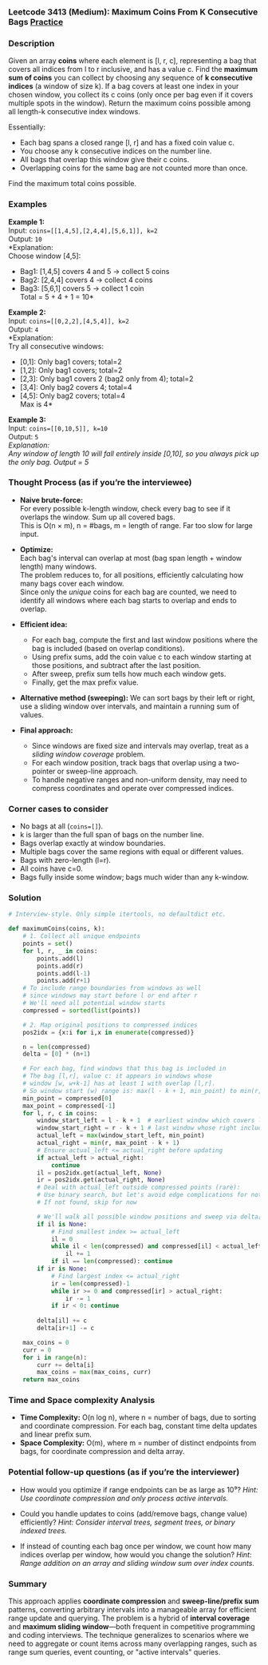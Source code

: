 ### Leetcode 3413 (Medium): Maximum Coins From K Consecutive Bags [Practice](https://leetcode.com/problems/maximum-coins-from-k-consecutive-bags)

### Description  
Given an array **coins** where each element is [l, r, c], representing a bag that covers all indices from l to r inclusive, and has a value c. Find the **maximum sum of coins** you can collect by choosing any sequence of **k consecutive indices** (a window of size k). If a bag covers at least one index in your chosen window, you collect its c coins (only once per bag even if it covers multiple spots in the window). Return the maximum coins possible among all length-k consecutive index windows.

Essentially:  
- Each bag spans a closed range [l, r] and has a fixed coin value c.
- You choose any k consecutive indices on the number line.
- All bags that overlap this window give their c coins.
- Overlapping coins for the same bag are not counted more than once.

Find the maximum total coins possible.

### Examples  

**Example 1:**  
Input: `coins=[[1,4,5],[2,4,4],[5,6,1]], k=2`  
Output: `10`  
*Explanation:  
Choose window [4,5]:  
- Bag1: [1,4,5] covers 4 and 5 → collect 5 coins  
- Bag2: [2,4,4] covers 4     → collect 4 coins  
- Bag3: [5,6,1] covers 5     → collect 1 coin  
Total = 5 + 4 + 1 = 10*

**Example 2:**  
Input: `coins=[[0,2,2],[4,5,4]], k=2`  
Output: `4`  
*Explanation:  
Try all consecutive windows:  
- [0,1]: Only bag1 covers; total=2  
- [1,2]: Only bag1 covers; total=2  
- [2,3]: Only bag1 covers 2 (bag2 only from 4); total=2  
- [3,4]: Only bag2 covers 4; total=4  
- [4,5]: Only bag2 covers; total=4  
Max is 4*

**Example 3:**  
Input: `coins=[[0,10,5]], k=10`  
Output: `5`  
*Explanation:  
Any window of length 10 will fall entirely inside [0,10], so you always pick up the only bag. Output = 5*

### Thought Process (as if you’re the interviewee)  

- **Naive brute-force:**  
  For every possible k-length window, check every bag to see if it overlaps the window. Sum up all covered bags.  
  This is O(n × m), n = #bags, m = length of range. Far too slow for large input.  
  
- **Optimize:**  
  Each bag's interval can overlap at most (bag span length + window length) many windows.  
  The problem reduces to, for all positions, efficiently calculating how many bags cover each window.  
  Since only the *unique* coins for each bag are counted, we need to identify all windows where each bag starts to overlap and ends to overlap.
  
- **Efficient idea:**  
  - For each bag, compute the first and last window positions where the bag is included (based on overlap conditions).
  - Using prefix sums, add the coin value c to each window starting at those positions, and subtract after the last position.
  - After sweep, prefix sum tells how much each window gets.
  - Finally, get the max prefix value.

- **Alternative method (sweeping):**
  We can sort bags by their left or right, use a sliding window over intervals, and maintain a running sum of values.

- **Final approach:**  
  - Since windows are fixed size and intervals may overlap, treat as a *sliding window coverage* problem.
  - For each window position, track bags that overlap using a two-pointer or sweep-line approach.
  - To handle negative ranges and non-uniform density, may need to compress coordinates and operate over compressed indices.

### Corner cases to consider  
- No bags at all (`coins=[]`).
- k is larger than the full span of bags on the number line.
- Bags overlap exactly at window boundaries.
- Multiple bags cover the same regions with equal or different values.
- Bags with zero-length (l=r).
- All coins have c=0.
- Bags fully inside some window; bags much wider than any k-window.

### Solution

```python
# Interview-style. Only simple itertools, no defaultdict etc.

def maximumCoins(coins, k):
    # 1. Collect all unique endpoints
    points = set()
    for l, r, _ in coins:
        points.add(l)
        points.add(r)
        points.add(l-1)
        points.add(r+1)
    # To include range boundaries from windows as well
    # since windows may start before l or end after r
    # We'll need all potential window starts
    compressed = sorted(list(points))

    # 2. Map original positions to compressed indices
    pos2idx = {x:i for i,x in enumerate(compressed)}

    n = len(compressed)
    delta = [0] * (n+1)

    # For each bag, find windows that this bag is included in
    # The bag [l,r], value c: it appears in windows whose
    # window [w, w+k-1] has at least 1 with overlap [l,r].
    # So window start (w) range is: max(l - k + 1, min_point) to min(r, max_point - k + 1)
    min_point = compressed[0]
    max_point = compressed[-1]
    for l, r, c in coins:
        window_start_left = l - k + 1  # earliest window which covers l
        window_start_right = r - k + 1 # last window whose right includes r
        actual_left = max(window_start_left, min_point)
        actual_right = min(r, max_point - k + 1)
        # Ensure actual_left <= actual_right before updating
        if actual_left > actual_right:
            continue
        il = pos2idx.get(actual_left, None)
        ir = pos2idx.get(actual_right, None)
        # Deal with actual_left outside compressed points (rare):
        # Use binary search, but let's avoid edge complications for note
        # If not found, skip for now

        # We'll walk all possible window positions and sweep via delta[]
        if il is None:
            # Find smallest index >= actual_left
            il = 0
            while il < len(compressed) and compressed[il] < actual_left:
                il += 1
            if il == len(compressed): continue
        if ir is None:
            # Find largest index <= actual_right
            ir = len(compressed)-1
            while ir >= 0 and compressed[ir] > actual_right:
                ir -= 1
            if ir < 0: continue
            
        delta[il] += c
        delta[ir+1] -= c

    max_coins = 0
    curr = 0
    for i in range(n):
        curr += delta[i]
        max_coins = max(max_coins, curr)
    return max_coins
```

### Time and Space complexity Analysis  

- **Time Complexity:** O(n log n), where n = number of bags, due to sorting and coordinate compression. For each bag, constant time delta updates and linear prefix sum.
- **Space Complexity:** O(m), where m = number of distinct endpoints from bags, for coordinate compression and delta array.

### Potential follow-up questions (as if you’re the interviewer)  

- How would you optimize if range endpoints can be as large as 10⁹?
  *Hint: Use coordinate compression and only process active intervals.*

- Could you handle updates to coins (add/remove bags, change value) efficiently?
  *Hint: Consider interval trees, segment trees, or binary indexed trees.*

- If instead of counting each bag once per window, we count how many indices overlap per window, how would you change the solution?
  *Hint: Range addition on an array and sliding window sum over index counts.*

### Summary
This approach applies **coordinate compression** and **sweep-line/prefix sum** patterns, converting arbitrary intervals into a manageable array for efficient range update and querying. The problem is a hybrid of **interval coverage** and **maximum sliding window**—both frequent in competitive programming and coding interviews. The technique generalizes to scenarios where we need to aggregate or count items across many overlapping ranges, such as range sum queries, event counting, or "active intervals" queries.